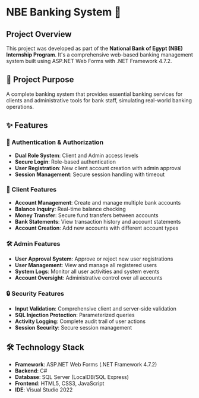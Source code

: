 # NBE Banking System 🏦

## Project Overview
This project was developed as part of the **National Bank of Egypt (NBE) Internship Program**. It's a comprehensive web-based banking management system built using ASP.NET Web Forms with .NET Framework 4.7.2.

## 🎯 Project Purpose
A complete banking system that provides essential banking services for clients and administrative tools for bank staff, simulating real-world banking operations.

## ✨ Features

### 🔐 Authentication & Authorization
- **Dual Role System**: Client and Admin access levels
- **Secure Login**: Role-based authentication
- **User Registration**: New client account creation with admin approval
- **Session Management**: Secure session handling with timeout

### 👥 Client Features
- **Account Management**: Create and manage multiple bank accounts
- **Balance Inquiry**: Real-time balance checking
- **Money Transfer**: Secure fund transfers between accounts
- **Bank Statements**: View transaction history and account statements
- **Account Creation**: Add new accounts with different account types

### 🛠️ Admin Features
- **User Approval System**: Approve or reject new user registrations
- **User Management**: View and manage all registered users
- **System Logs**: Monitor all user activities and system events
- **Account Oversight**: Administrative control over all accounts

### 🔒 Security Features
- **Input Validation**: Comprehensive client and server-side validation
- **SQL Injection Protection**: Parameterized queries
- **Activity Logging**: Complete audit trail of user actions
- **Session Security**: Secure session management

## 🛠️ Technology Stack

- **Framework**: ASP.NET Web Forms (.NET Framework 4.7.2)
- **Backend**: C#
- **Database**: SQL Server (LocalDB/SQL Express)
- **Frontend**: HTML5, CSS3, JavaScript
- **IDE**: Visual Studio 2022


